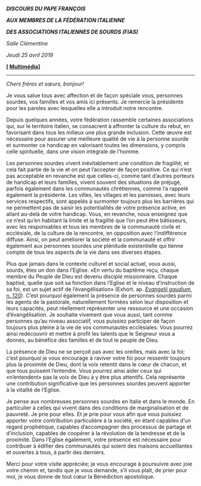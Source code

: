 ***DISCOURS DU PAPE FRANÇOIS***

***AUX MEMBRES DE LA FÉDÉRATION ITALIENNE***

***DES ASSOCIATIONS ITALIENNES DE SOURDS (FIAS)***

*Salle Clémentine*

*Jeudi 25 avril 2019*

**\[ [Multimédia](http://w2.vatican.va/content/francesco/fr/events/event.dir.html/content/vaticanevents/fr/2019/4/25/fias-associazione-sordi.html)\]**

* * *

*Chers frères et sœurs, bonjour!*

Je vous salue tous avec affection et de façon spéciale vous, personnes sourdes, vos familles et vos amis ici présents. Je remercie la présidente pour les paroles avec lesquelles elle a introduit notre rencontre.

Depuis quelques années, votre fédération rassemble certaines associations qui, sur le territoire italien, se consacrent à affronter la culture du rebut, en favorisant dans tous les milieux une plus grande inclusion. Cette œuvre est nécessaire pour assurer une meilleure qualité de vie à la personne sourde et surmonter ce handicap en valorisant toutes les dimensions, y compris celle spirituelle, dans une vision intégrale de l’homme.

Les personnes sourdes vivent inévitablement une condition de fragilité; et cela fait partie de la vie et on peut l’accepter de façon positive. Ce qui n’est pas acceptable en revanche est que celles-ci, comme tant d’autres porteurs de handicap et leurs familles, vivent souvent des situations de préjugé, parfois également dans les communautés chrétiennes, comme l’a rappelé également la présidente. Les villes, les villages et les paroisses, avec leurs services respectifs, sont appelés à surmonter toujours plus les barrières qui ne permettent pas de saisir les potentialités de votre présence active, en allant au-delà de votre handicap. Vous, en revanche, nous enseignez que ce n’est qu’en habitant la limite et la fragilité que l’on peut être bâtisseurs, avec les responsables et tous les membres de la communauté civile et ecclésiale, de la culture de la rencontre, en opposition avec l’indifférence diffuse. Ainsi, on peut améliorer la société et la communauté et offrir également aux personnes sourdes une plénitude existentielle qui tienne compte de tous les aspects de la vie dans ses diverses étapes.

Plus que jamais dans le contexte culturel et social actuel, vous aussi, sourds, êtes un don dans l’Eglise. «En vertu du baptême reçu, chaque membre du Peuple de Dieu est devenu disciple missionnaire. Chaque baptisé, quelle que soit sa fonction dans l’Eglise et le niveau d’instruction de sa foi, est un sujet actif de l’évangélisation» (Exhort. ap. [*Evangelii gaudium*, n. 120](http://w2.vatican.va/content/francesco/fr/apost_exhortations/documents/papa-francesco_esortazione-ap_20131124_evangelii-gaudium.html#Nous_sommes_tous_des_disciples_missionnaires)). C’est pourquoi également la présence de personnes sourdes parmi les agents de la pastorale, naturellement formées selon leur disposition et leurs capacités, peut réellement représenter une ressource et une occasion d’évangélisation. Je souhaite vivement que vous aussi, tant comme personnes qu’au niveau associatif, vous puissiez participer de façon toujours plus pleine à la vie de vos communautés ecclésiales. Vous pourrez ainsi redécouvrir et mettre à profit les talents que le Seigneur vous a donnés, au bénéfice des familles et de tout le peuple de Dieu.

La présence de Dieu ne se perçoit pas avec les oreilles, mais avec la foi; c’est pourquoi je vous encourage à raviver votre foi pour ressentir toujours plus la proximité de Dieu, dont la voix retentit dans le cœur de chacun, et que tous puissent l’entendre. Vous pourrez ainsi aider ceux qui «n’entendent» pas la voix de Dieu à y être plus attentifs. Cela représente une contribution significative que les personnes sourdes peuvent apporter à la vitalité de l’Eglise.

Je pense aux nombreuses personnes sourdes en Italie et dans le monde. En particulier à celles qui vivent dans des conditions de marginalisation et de pauvreté. Je prie pour elles. Et je prie pour vous afin que vous puissiez apporter votre contribution particulière à la société, en étant capables d’un regard prophétique, capables d’accompagner des processus de partage et d’inclusion, capables de coopérer à la révolution de la tendresse et de la proximité. Dans l’Eglise également, votre présence est nécessaire pour contribuer à édifier des communautés qui soient des maisons accueillantes et ouvertes à tous, à partir des derniers.

Merci pour votre visite appréciée; je vous encourage à poursuivre avec joie votre chemin et, tandis que je vous demande, s’il vous plaît, de prier pour moi, je vous donne de tout cœur la Bénédiction apostolique.